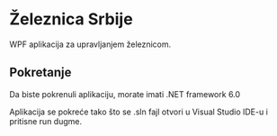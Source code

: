 # Železnica Srbije

 WPF aplikacija za upravljanjem železnicom. 

## Pokretanje

Da biste pokrenuli aplikaciju, morate imati .NET framework 6.0

Aplikacija se pokreće tako što se .sln fajl otvori u Visual Studio IDE-u i pritisne run dugme. 
